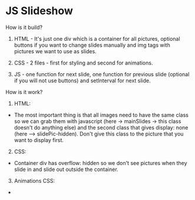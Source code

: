 # JS Slideshow

How is it build?

1. HTML - It's just one div which is a container for all pictures, optional buttons if you want to change slides manually and img tags with pictures we want to use as slides.

2. CSS - 2 files - first for styling and second for animations.

3. JS - one function for next slide, one function for previous slide (optional if you will not use buttons) and setInterval for next slide.
 
How is it work?

1. HTML:
- The most important thing is that all images need to have the same class so we can grab them with javascript (here -> mainSlides -> this class doesn't do anything else) and the second class that gives display: none (here --> slidePic-hidden). Don't give this class to the picture that you want to display first.

2. CSS:
- Container div has overflow: hidden so we don't see pictures when they slide in and slide out outside the container.

3. Animations CSS:
-
